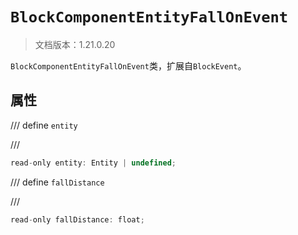 # `BlockComponentEntityFallOnEvent`

> 文档版本：1.21.0.20

`BlockComponentEntityFallOnEvent`类，扩展自`BlockEvent`。

## 属性

/// define
`entity`


///

```js
read-only entity: Entity | undefined;
```


/// define
`fallDistance`


///

```js
read-only fallDistance: float;
```

